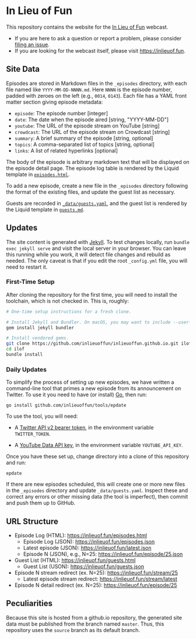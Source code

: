 # In Lieu of Fun

This repository contains the website for the [In Lieu of Fun](https://inlieuof.fun) webcast.

- If you are here to ask a question or report a problem, please consider [filing an issue][issue].
- If you are looking for the webcast itself, please visit https://inlieuof.fun.

[issue]: https://github.com/inlieuoffun/inlieuoffun.github.io/issues

## Site Data

Episodes are stored in Markdown files in the `_episodes` directory, with each
file named like `YYYY-MM-DD-NNNN.md`. Here `NNNN` is the episode number, padded
with zeroes on the left (e.g., `0014`, `0143`). Each file has a YAML front
matter section giving episode metadata:

 - `episode`: The episode number [integer]
 - `date`: The date when the episode aired [string, "YYYY-MM-DD"]
 - `youtube`: The URL of the episode stream on YouTube [string]
 - `crowdcast`: The URL of the episode stream on Crowdcast [string]
 - `summary`: A brief summary of the episode [string, optional]
 - `topics`: A comma-separated list of topics [string, optional]
 - `links`: A list of related hyperlinks [optional]

The body of the episode is arbitrary markdown text that will be displayed on
the episode detail page. The episode log table is rendered by the Liquid
template in [`episodes.html`](./episodes.html).

To add a new episode, create a new file in the `_episodes` directory following
the format of the existing files, and update the guest list as necessary.

Guests are recorded in [`_data/guests.yaml`](./_data/guests.yaml), and the
guest list is rendered by the Liquid template in [`guests.md`](./guests.md).


## Updates

The site content is generated with [Jekyll](https://jekyllrb.com).  To test
changes locally, run `bundle exec jekyll serve` and visit the local server in
your browser. You can leave this running while you work, it will detect file
changes and rebuild as needed. The only caveat is that if you edit the root
`_config.yml` file, you will need to restart it.

### First-Time Setup

After cloning the repository for the first time, you will need to install the
toolchain, which is not checked in. This is, roughly:

```bash
# One-time setup instructions for a fresh clone.

# Install Jekyll and Bundler. On macOS, you may want to include --user-install
gem install jekyll bundler

# Install vendored gems.
git clone https://github.com/inlieuoffun/inlieuoffun.github.io.git ilof
cd ilof
bundle install
```

### Daily Updates

To simplify the process of setting up new episodes, we have written a
command-line tool that primes a new episode from its announcement on Twitter.
To use it you need to have (or install) [Go](https://golang.org), then run:

```shell
go install github.com/inlieuoffun/tools/epdate
```

To use the tool, you will need:

- A [Twitter API v2 bearer token](https://developer.twitter.com/en/portal/dashboard),
  in the environment variable `TWITTER_TOKEN`.

- A [YouTube Data API key](https://console.developers.google.com/apis/credentials),
  in the environment variable `YOUTUBE_API_KEY`.

Once you have these set up, change directory into a clone of this repository
and run:

```shell
epdate
```

If there are new episodes scheduled, this will create one or more new files in
the `_episodes` directory and update `_data/guests.yaml`. Inspect these and
correct any errors or other missing data (the tool is imperfect), then commit
and push them up to GitHub.


## URL Structure

- Episode Log (HTML): https://inlieuof.fun/episodes.html
    - Episode Log (JSON): https://inlieuof.fun/episodes.json
    - Latest episode (JSON): https://inlieuof.fun/latest.json
    - Episode N (JSON), e.g., N=25: https://inlieuof.fun/episode/25.json
- Guest List (HTML): https://inlieuof.fun/guests.html
    - Guest List (USON): https://inlieuof.fun/guests.json
- Episode N stream redirect (ex. N=25): https://inlieuof.fun/stream/25
    - Latest episode stream redirect: https://inlieuof.fun/stream/latest
- Episode N detail redirect (ex. N=25): https://inlieuof.fun/episode/25

## Peculiarities

Because this site is hosted from a github.io repository, the generated site
data must be published from the branch named `master`. Thus, this repository
uses the `source` branch as its default branch.

